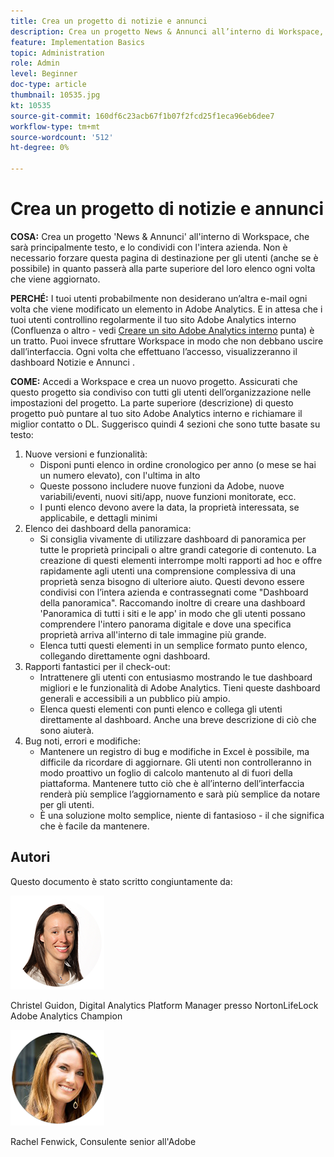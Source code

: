 ```yaml
---
title: Crea un progetto di notizie e annunci
description: Crea un progetto News & Annunci all’interno di Workspace, che sarà principalmente testo e sarà condiviso con l’intera azienda.
feature: Implementation Basics
topic: Administration
role: Admin
level: Beginner
doc-type: article
thumbnail: 10535.jpg
kt: 10535
source-git-commit: 160df6c23acb67f1b07f2fcd25f1eca96eb6dee7
workflow-type: tm+mt
source-wordcount: '512'
ht-degree: 0%

---
```



# Crea un progetto di notizie e annunci

**COSA:** Crea un progetto &#39;News &amp; Annunci&#39; all&#39;interno di Workspace, che sarà principalmente testo, e lo condividi con l&#39;intera azienda. Non è necessario forzare questa pagina di destinazione per gli utenti (anche se è possibile) in quanto passerà alla parte superiore del loro elenco ogni volta che viene aggiornato.

**PERCHÉ:** I tuoi utenti probabilmente non desiderano un’altra e-mail ogni volta che viene modificato un elemento in Adobe Analytics. E in attesa che i tuoi utenti controllino regolarmente il tuo sito Adobe Analytics interno (Confluenza o altro - vedi [Creare un sito Adobe Analytics interno](create-an-internal-adobe-analytics-site.md) punta) è un tratto. Puoi invece sfruttare Workspace in modo che non debbano uscire dall’interfaccia. Ogni volta che effettuano l’accesso, visualizzeranno il dashboard Notizie e Annunci .

**COME:** Accedi a Workspace e crea un nuovo progetto. Assicurati che questo progetto sia condiviso con tutti gli utenti dell’organizzazione nelle impostazioni del progetto. La parte superiore (descrizione) di questo progetto può puntare al tuo sito Adobe Analytics interno e richiamare il miglior contatto o DL. Suggerisco quindi 4 sezioni che sono tutte basate su testo:
1. Nuove versioni e funzionalità:
   * Disponi punti elenco in ordine cronologico per anno (o mese se hai un numero elevato), con l&#39;ultima in alto
   * Queste possono includere nuove funzioni da Adobe, nuove variabili/eventi, nuovi siti/app, nuove funzioni monitorate, ecc.
   * I punti elenco devono avere la data, la proprietà interessata, se applicabile, e dettagli minimi
1. Elenco dei dashboard della panoramica:
   * Si consiglia vivamente di utilizzare dashboard di panoramica per tutte le proprietà principali o altre grandi categorie di contenuto. La creazione di questi elementi interrompe molti rapporti ad hoc e offre rapidamente agli utenti una comprensione complessiva di una proprietà senza bisogno di ulteriore aiuto. Questi devono essere condivisi con l’intera azienda e contrassegnati come &quot;Dashboard della panoramica&quot;. Raccomando inoltre di creare una dashboard &#39;Panoramica di tutti i siti e le app&#39; in modo che gli utenti possano comprendere l&#39;intero panorama digitale e dove una specifica proprietà arriva all&#39;interno di tale immagine più grande.
   * Elenca tutti questi elementi in un semplice formato punto elenco, collegando direttamente ogni dashboard.
1. Rapporti fantastici per il check-out:
   * Intrattenere gli utenti con entusiasmo mostrando le tue dashboard migliori e le funzionalità di Adobe Analytics. Tieni queste dashboard generali e accessibili a un pubblico più ampio.
   * Elenca questi elementi con punti elenco e collega gli utenti direttamente al dashboard. Anche una breve descrizione di ciò che sono aiuterà.
1. Bug noti, errori e modifiche:
   * Mantenere un registro di bug e modifiche in Excel è possibile, ma difficile da ricordare di aggiornare. Gli utenti non controlleranno in modo proattivo un foglio di calcolo mantenuto al di fuori della piattaforma. Mantenere tutto ciò che è all’interno dell’interfaccia renderà più semplice l’aggiornamento e sarà più semplice da notare per gli utenti.
   * È una soluzione molto semplice, niente di fantasioso - il che significa che è facile da mantenere.

## Autori

Questo documento è stato scritto congiuntamente da:

![Christel Guidon](assets/Christel-Headshot-150.png)

Christel Guidon, Digital Analytics Platform Manager presso NortonLifeLock Adobe Analytics Champion

![Rachel Fenwick](assets/Rachel-Fenwick-150.png)

Rachel Fenwick, Consulente senior all&#39;Adobe

